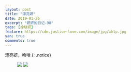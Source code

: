 ```yaml
---
layout: post
title: "漂亮妍"
date: 2019-01-26
excerpt: "妍妍的日记-98"
tags: [徐晓妍]
feature: https://cdn.justice-love.com/image/jpg/xktp.jpg
yan: true
comments: true
---
```

漂亮妍，哈哈
{: .notice}
<figure>
    <img src="{{ site.staticUrl }}/yanyan/image/piaoliangdaodan1.jpeg" />
    <img src="{{ site.staticUrl }}/yanyan/image/piaoliangdaodan2.jpeg" />
</figure>
